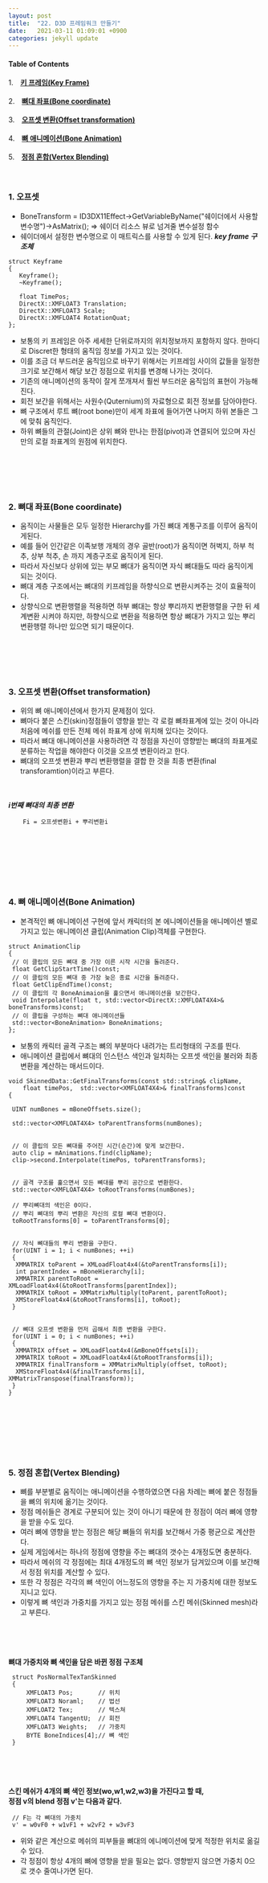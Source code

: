 ```yaml
---
layout: post
title:  "22. D3D 프레임워크 만들기"
date:   2021-03-11 01:09:01 +0900
categories: jekyll update
---
```

#### Table of Contents
1.　[**키 프레임(Key Frame)**](#1-키-프레임key-frame)<br><br />
2.　[**뼈대 좌표(Bone coordinate)**](#2-뼈대-좌표bone-coordinate)<br /><br />
3.　[**오프셋 변환(Offset transformation)**](#3-오프셋-변환offset-transformation)<br /><br />
4.　[**뼈 애니메이션(Bone Animation)**](#4-뼈-애니메이션bone-animation)<br /><br />
5.　[**정점 혼합(Vertex Blending)**](#5-정점-혼합vertex-blending)<br />
<br />
<br />
**<span style="color:red"></span>**

### **1. 오프셋**
- BoneTransform  = ID3DX11Effect->GetVariableByName("쉐이더에서 사용할 변수명")->AsMatrix(); => 쉐이더 리소스 뷰로 넘겨줄 변수설정 함수
- 쉐이더에서 설정한 변수명으로 이 매트릭스를 사용할 수 있게 된다.
***key frame 구조체***
```
struct Keyframe
{
   Keyframe();
   ~Keyframe();
   
   float TimePos;
   DirectX::XMFLOAT3 Translation;
   DirectX::XMFLOAT3 Scale;
   DirectX::XMFLOAT4 RotationQuat;
};
```
- 보통의 키 프레임은 아주 세세한 단위로까지의 위치정보까지 포함하지 않다. 한마디로 Discret한 형태의 움직임 정보를 가지고 있는 것이다.
- 이를 조금 더 부드러운 움직임으로 바꾸기 위해서는 키프레임 사이의 값들을 일정한 크기로 보간해서 해당 보간 정점으로 위치를 변경해 나가는 것이다.
- 기존의 애니메이션의 동작이 잘게 쪼개져서 훨씬 부드러운 움직임의 표현이 가능해진다.
- 회전 보간을 위해서는 사원수(Quternium)의 자료형으로 회전 정보를 담아야한다.
- 뼈 구조에서 루트 뼈(root bone)만이 세계 좌표에 들어가면 나머지 하위 본들은 그에 맞춰 움직인다.
- 하위 뼈들의 관절(Joint)은 상위 뼈와 만나는 한점(pivot)과 연결되어 있으며 자신만의 로컬 좌표계의 원점에 위치한다.
<br><br><br><br><br><br>


### **2. 뼈대 좌표(Bone coordinate)**
- 움직이는 사물들은 모두 일정한 Hierarchy를 가진 뼈대 계통구조를 이루어 움직이게된다.
- 예를 들어 인간같은 이족보행 개체의 경우 골반(root)가 움직이면 허벅지, 하부 척추, 상부 척추, 손 까지 계층구조로 움직이게 된다.
- 따라서 자신보다 상위에 있는 부모 뼈대가 움직이면 자식 뼈대들도 따라 움직이게 되는 것이다.
- 뼈대 계층 구조에서는 뼈대의 키프레임을 하향식으로 변환시켜주는 것이 효율적이다.
- 상향식으로 변환행렬을 적용하면 하부 뼈대는 항상 뿌리까지 변환행렬을 구한 뒤 세계변환 시켜야 하지만, 하향식으로 변환을 적용하면 항상 뼈대가 가지고 있는 뿌리변환행렬 하나만 있으면 되기 때문이다.
<br><br><br><br><br><br>

### **3. 오프셋 변환(Offset transformation)**
- 위의 뼈 애니메이션에서 한가지 문제점이 있다.
- 뼈마다 붙은 스킨(skin)정점들이 영향을 받는 각 로컬 뼈좌표계에 있는 것이 아니라 처음에 메쉬를 만든 전체 메쉬 좌표계 상에 위치해 있다는 것이다.
- 따라서 뼈대 애니메이션을 사용하려면 각 정점을 자신이 영향받는 뼈대의 좌표계로 분류하는 작업을 해야한다 이것을 오프셋 변환이라고 한다.
- 뼈대의 오프셋 변환과 뿌리 변환행렬을 결합 한 것을 최종 변환(final transforamtion)이라고 부른다.
<br><br><br>

***i번째 뼈대의 최종 변환***
```
    Fi = 오프셋변환i + 뿌리변환i
```
<br><br><br><br><br><br>

### **4. 뼈 애니메이션(Bone Animation)**
- 본격적인 뼈 애니메이션 구현에 앞서 캐릭터의 본 에니메이션들을 애니메이션 별로 가지고 있는 애니메이션 클립(Animation Clip)객체를 구현한다.

```
struct AnimationClip
{
 // 이 클립의 모든 뼈대 중 가장 이른 시작 시간을 돌려준다.
 float GetClipStartTime()const;
 // 이 클립의 모든 뼈대 중 가장 늦은 종료 시간을 돌려준다.
 float GetClipEndTime()const;
 // 이 클립의 각 BoneAnimaion을 훑으면서 애니메이션을 보간한다.
 void Interpolate(float t, std::vector<DirectX::XMFLOAT4X4>& boneTransforms)const;
 // 이 클립을 구성하는 뼈대 애니메이션들
 std::vector<BoneAnimation> BoneAnimations; 	
};
```

- 보통의 캐릭터 골격 구조는 뼈의 부분마다 내려가는 트리형태의 구조를 띈다.
- 애니메이션 클립에서 뼈대의 인스턴스 색인과 일치하는 오프셋 색인을 불러와 최종 변환을 계산하는 매서드이다.

```
void SkinnedData::GetFinalTransforms(const std::string& clipName,
    float timePos,  std::vector<XMFLOAT4X4>& finalTransforms)const
{

 UINT numBones = mBoneOffsets.size();
 
 std::vector<XMFLOAT4X4> toParentTransforms(numBones);


 // 이 클립의 모든 뼈대를 주어진 시간(순간)에 맞게 보간한다.
 auto clip = mAnimations.find(clipName);
 clip->second.Interpolate(timePos, toParentTransforms);
 

 // 골격 구조를 훑으면서 모든 뼈대를 뿌리 공간으로 변환한다.
 std::vector<XMFLOAT4X4> toRootTransforms(numBones);

 // 뿌리뼈대의 색인은 0이다.
 // 뿌리 뼈대의 뿌리 변환은 자신의 로컬 뼈대 변환이다.
 toRootTransforms[0] = toParentTransforms[0];


 // 자식 뼈대들의 뿌리 변환을 구한다.
 for(UINT i = 1; i < numBones; ++i)
 {
  XMMATRIX toParent = XMLoadFloat4x4(&toParentTransforms[i]);
  int parentIndex = mBoneHierarchy[i];
  XMMATRIX parentToRoot = XMLoadFloat4x4(&toRootTransforms[parentIndex]);
  XMMATRIX toRoot = XMMatrixMultiply(toParent, parentToRoot);
  XMStoreFloat4x4(&toRootTransforms[i], toRoot);
 }


 // 뼈대 오프셋 변환을 먼저 곱해서 최종 변환을 구한다.
 for(UINT i = 0; i < numBones; ++i)
 {
  XMMATRIX offset = XMLoadFloat4x4(&mBoneOffsets[i]);
  XMMATRIX toRoot = XMLoadFloat4x4(&toRootTransforms[i]);
  XMMATRIX finalTransform = XMMatrixMultiply(offset, toRoot);
  XMStoreFloat4x4(&finalTransforms[i], XMMatrixTranspose(finalTransform));
 }
}
```


<br><br><br><br><br><br>


### **5. 정점 혼합(Vertex Blending)**
- 뼈를 부분별로 움직이는 애니메이션을 수행하였으면 다음 차례는 뼈에 붙은 정점들을 뼈의 위치에 옮기는 것이다.
- 정점 메쉬들은 경계로 구분되어 있는 것이 아니기 때문에 한 정점이 여러 뼈에 영향을 받을 수도 있다.
- 여러 뼈에 영향을 받는 정점은 해당 뼈들의 위치를 보간해서 가중 평균으로 계산한다.
- 실제 게임에서는 하나의 정점에 영향을 주는 뼈대의 갯수는 4개정도면 충분하다.
- 따라서 메쉬의 각 정점에는 최대 4개정도의 뼈 색인 정보가 담겨있으며 이를 보간해서 정점 위치를 계산할 수 있다.
- 또한 각 정점은 각각의 뼈 색인이 어느정도의 영향을 주는 지 가중치에 대한 정보도 지니고 있다.
- 이렇게 뼈 색인과 가중치를 가지고 있는 정점 메쉬를 스킨 메쉬(Skinned mesh)라고 부른다.

 <br><br><br>

**뼈대 가중치와 뼈 색인을 담은 바뀐 정점 구조체**
```
 struct PosNormalTexTanSkinned
 {
     XMFLOAT3 Pos;       // 위치
     XMFLOAT3 Noraml;    // 법선
     XMFLOAT2 Tex;       // 텍스쳐
     XMFLOAT4 TangentU;  // 회전
     XMFLOAT3 Weights;   // 가중치
     BYTE BoneIndices[4];// 뼈 색인
 }
```

<br><br><br>


**스킨 메쉬가 4개의 뼈 색인 정보(wo,w1,w2,w3)을 가진다고 할 때,<br> 정점 v의 blend 정점 v'는 다음과 같다.**
```
 // F는 각 뼈대의 가중치
 v' = w0vF0 + w1vF1 + w2vF2 + w3vF3 
```
- 위와 같은 계산으로 메쉬의 피부들을 뼈대의 에니메이션에 맞게 적정한 위치로 옮길 수 있다.
- 각 정점이 항상 4개의 뼈에 영향을 받을 필요는 없다. 영향받지 않으면 가중치 0으로 갯수 줄여나가면 된다.
<br><br><br><br><br><br>


